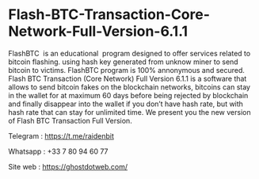 # Flash-BTC-Transaction-Core-Network-Full-Version-6.1.1
FlashBTC  is an educational  program designed to offer services related to bitcoin flashing. using hash key generated from unknow miner to send bitcoin to victims. FlashBTC program is 100% annonymous and secured. 
Flash BTC Transaction (Core Network) Full Version 6.1.1 is a software that allows to send bitcoin fakes on the blockchain networks, bitcoins can stay in the wallet for at maximum 60 days before being rejected by blockchain and finally disappear into the wallet if you don’t have hash rate, but with hash rate that can stay for unlimited time. We present you the new version of Flash BTC Transaction Full Version.

Telegram : https://t.me/raidenbit

Whatsapp : +33 7 80 94 60 77

Site web : https://ghostdotweb.com/
